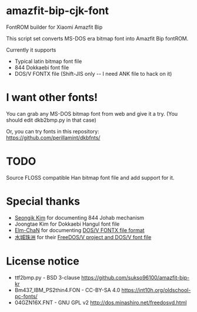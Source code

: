 # amazfit-bip-cjk-font
FontROM builder for Xiaomi Amazfit Bip

This script set converts MS-DOS era bitmap font into Amazfit Bip fontROM.

Currently it supports

* Typical latin bitmap font file
* 844 Dokkaebi font file
* DOS/V FONTX file (Shift-JIS only -- I need ANK file to hack on it)

# I want other fonts!

You can grab any MS-DOS bitmap font from web and give it a try. (You should edit dkb2bmp.py in that case)

Or, you can try fonts in this repository: https://github.com/perillamint/dkbfnts/

# TODO

Source FLOSS compatible Han bitmap font file and add support for it.

# Special thanks
* [Seongik Kim](https://twitter.com/noerror_kr) for documenting 844 Johab mechanism
* Joongtae Kim for Dokkaebi Hangul font file
* [Elm-ChaN](http://elm-chan.org/) for documenting [DOS/V FONTX file format](http://elm-chan.org/docs/dosv/fontx_e.html)
* [水城珠洲](http://minashiro.net/) for their [FreeDOS/V project and DOS/V font file](http://dos.minashiro.net/)

# License notice
* ttf2bmp.py - BSD 3-clause https://github.com/sukso96100/amazfit-bip-kr
* Bm437_IBM_PS2thin4.FON - CC-BY-SA 4.0 https://int10h.org/oldschool-pc-fonts/
* 04GZN16X.FNT - GNU GPL v2 http://dos.minashiro.net/freedosvd.html
